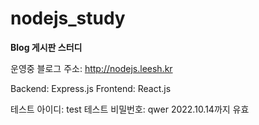 # nodejs_study
**Blog 게시판 스터디**

운영중 블로그 주소: http://nodejs.leesh.kr

Backend: Express.js
Frontend: React.js

테스트 아이디: test
테스트 비밀번호: qwer
2022.10.14까지 유효
